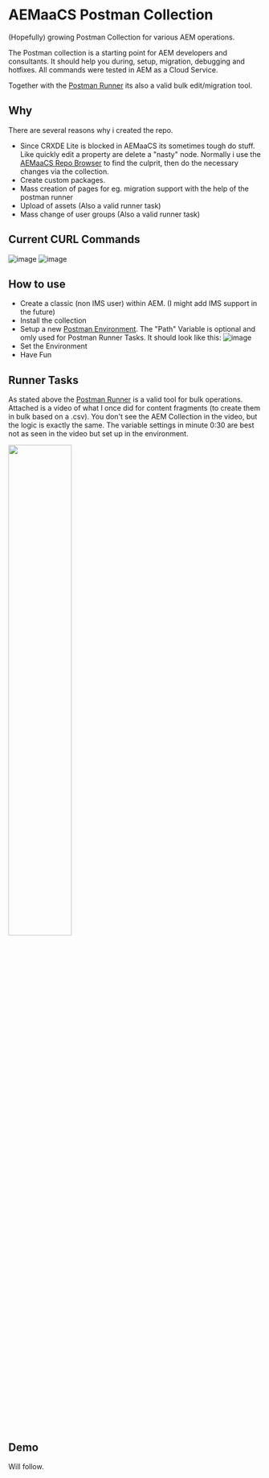 # AEMaaCS Postman Collection
(Hopefully) growing Postman Collection for various AEM operations.

The Postman collection is a starting point for AEM developers and consultants. It should help you during, setup, migration, debugging and hotfixes.
All commands were tested in AEM as a Cloud Service.

Together with the [Postman Runner](https://blog.postman.com/using-csv-and-json-files-in-the-postman-collection-runner/) its also a valid bulk edit/migration tool.


## Why
There are several reasons why i created the repo. 
* Since CRXDE Lite is blocked in AEMaaCS its sometimes tough do stuff. Like quickly edit a property are delete a "nasty" node. Normally i use the [AEMaaCS Repo Browser](https://experienceleague.adobe.com/docs/experience-manager-cloud-service/content/implementing/developer-tools/repository-browser.html?lang=en) to find the culprit, then do the necessary changes via the collection.
* Create custom packages.
* Mass creation of pages for eg. migration support with the help of the postman runner
* Upload of assets (Also a valid runner task)
* Mass change of user groups (Also a valid runner task)

## Current CURL Commands
![image](https://user-images.githubusercontent.com/4376185/198990904-fe687e0a-7d2f-40a6-a038-bf40552bc684.png)
![image](https://user-images.githubusercontent.com/4376185/198990959-ef2f3c0b-7ebd-46d4-b452-a676952114c0.png)

## How to use
* Create a classic (non IMS user) within AEM. (I might add IMS support in the future)
* Install the collection
* Setup a new [Postman Environment](https://learning.postman.com/docs/sending-requests/managing-environments/). The "Path" Variable is optional and omly used for Postman Runner Tasks. It should look like this: ![image](https://user-images.githubusercontent.com/4376185/199006197-7d3a489c-6264-4308-b1f2-e2d62d030a7d.png)
* Set the Environment 
* Have Fun

## Runner Tasks
As stated above the [Postman Runner](https://blog.postman.com/using-csv-and-json-files-in-the-postman-collection-runner/) is a valid tool for bulk operations. Attached is a video of what I once did for content fragments (to create them in bulk based on a .csv). You don't see the AEM Collection in the video, but the logic is exactly the same. The variable settings in minute 0:30 are best not as seen in the video but set up in the environment.

[<img src="https://previews.jumpshare.com/thumb/815bc01b796dd6f1733c957c5af19493b7a5ec55f400ae203fce6afcc4f6733e46a0a3962fcfdc4944ec31bc16a2a9977188894f46bc8f83e0abd987fd194b54815ed67a13d23159a93de527a2001c4b89a3fa4f9c522f2b2608fb58930f8a8d" width="50%">](https://jmp.sh/v/QEWpWJn4mKaIUB4DqpPh "Postman Runner Demo")


## Demo
Will follow.
